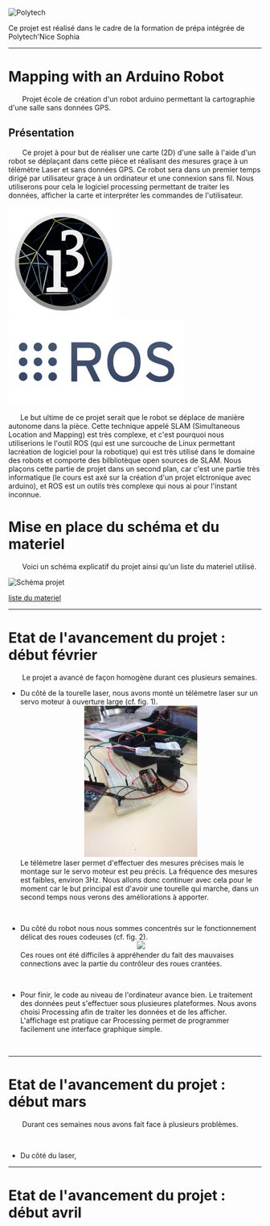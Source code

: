 ![Polytech](http://www.polytechnice.fr/jahia/jsp/jahia/templates/inc/img/polytech_nice-sophia.png)

Ce projet est réalisé dans le cadre de la formation de prépa intégrée de Polytech'Nice Sophia
* * *
# Mapping with an Arduino Robot
&nbsp;&nbsp;&nbsp;&nbsp;&nbsp;&nbsp; Projet école de création d'un robot arduino permettant la cartographie d'une salle sans données GPS.

## Présentation
&nbsp;&nbsp;&nbsp;&nbsp;&nbsp;&nbsp; Ce projet à pour but de réaliser une carte (2D) d'une salle à l'aide d'un robot se déplaçant dans cette pièce et réalisant des mesures graçe à un télémètre Laser et sans données GPS. Ce robot sera dans un premier temps dirigé par utilisateur graçe à un ordinateur et une connexion sans fil. Nous utiliserons pour cela le logiciel processing permettant de traiter les données, afficher la carte et interpréter les commandes de l'utilisateur.

![logo Processing](/documentation/Images/processing3-logo.png) ![logo ROS](/documentation/Images/rosLarge.png)  

&nbsp;&nbsp;&nbsp;&nbsp;&nbsp;&nbsp;Le but ultime de ce projet serait que le robot se déplace de manière autonome dans la pièce. Cette technique appelé SLAM (Simultaneous Location and Mapping) est très complexe, et c'est pourquoi nous utiliserions le l'outil ROS (qui est une surcouche de Linux permettant lacréation de logiciel pour la robotique) qui est très utilisé dans le domaine des robots et comporte des bilbliotèque open sources de SLAM. Nous plaçons cette partie de projet dans un second plan, car c'est une partie très informatique (le cours est axé sur la création d'un projet elctronique avec arduino), et ROS est un outils très complexe qui nous ai pour l'instant inconnue.  

# Mise en place du schéma et du materiel

&nbsp;&nbsp;&nbsp;&nbsp;&nbsp;&nbsp; Voici un schéma explicatif du projet ainsi qu'un liste du materiel utilisé.

![Schéma projet](/documentation/Images/Schéma_wifi_lora.jpg)

[liste du materiel](/documentation/liste_du_materiel.md)

***

# Etat de l'avancement du projet : début février
&nbsp;&nbsp;&nbsp;&nbsp;&nbsp;&nbsp; Le projet a avancé de façon homogène durant ces plusieurs semaines.
<br/>
- Du côté de la tourelle laser, nous avons monté un télémetre laser sur un servo moteur à ouverture large (cf. fig. 1).<div style="text-align:center"><img src="documentation/Images/Tourelle_premiere_version.JPG" height="300"/></div>Le télémetre laser permet d'effectuer des mesures précises mais le montage sur le servo moteur est peu précis. La fréquence des mesures est faibles, environ 3Hz. Nous allons donc continuer avec cela pour le moment car le but principal est d'avoir une tourelle qui marche, dans un second temps nous verons des améliorations à apporter.

<br/>

- Du côté du robot nous nous sommes concentrés sur le fonctionnement délicat des roues codeuses (cf. fig. 2).<div style="text-align:center"><img src="documentation/Images/roue_codeuse_1_.JPG" height="300"/></div>Ces roues ont été difficiles à appréhender du fait des mauvaises connections avec la partie du contrôleur des roues crantées.

<br/>


- Pour finir, le code au niveau de l'ordinateur avance bien. Le traitement des données peut s'effectuer sous plusieures plateformes. Nous avons choisi Processing afin de traiter les données et de les afficher. L'affichage est pratique car Processing permet de programmer facilement une interface graphique simple.

<br/>

***

# Etat de l'avancement du projet : début mars
&nbsp;&nbsp;&nbsp;&nbsp;&nbsp;&nbsp; Durant ces semaines nous avons fait face à plusieurs problèmes.

<br/>

- Du côté du laser, 

***

# Etat de l'avancement du projet : début avril

&nbsp;&nbsp;&nbsp;&nbsp;&nbsp;&nbsp; 
